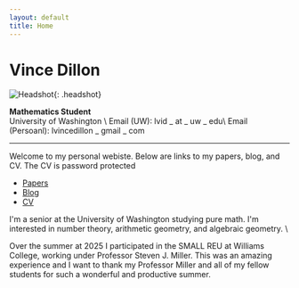```yaml
---
layout: default
title: Home
---
```


# Vince Dillon

![Headshot](/assets/images/profile.jpg){: .headshot}

**Mathematics Student**  
University of Washington \\
Email (UW): lvid _ at _ uw _ edu\\
Email (Persoanl): lvincedillon _ gmail _ com

---

Welcome to my personal webiste. Below are links to my papers, blog, and CV. The CV is password protected 

- [Papers](/papers)
- [Blog](/blog)
- [CV](cv.html)

I'm a senior at the University of Washington studying pure math. I'm interested in number theory, arithmetic geometry, and algebraic geometry. \\

Over the summer at 2025 I participated in the SMALL REU at Williams College, working under Professor Steven J. Miller. This was an amazing experience and I want to thank my Professor Miller and all of my fellow students for such a wonderful and productive summer.
